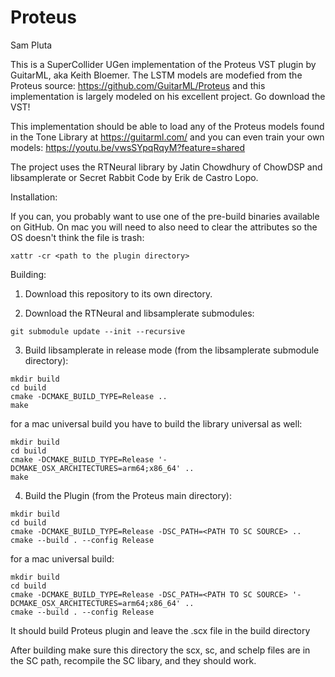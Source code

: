 # Proteus
Sam Pluta

This is a SuperCollider UGen implementation of the Proteus VST plugin by GuitarML, aka Keith Bloemer. The LSTM models are modefied from the Proteus source: https://github.com/GuitarML/Proteus and this implementation is largely modeled on his excellent project. Go download the VST!

This implementation should be able to load any of the Proteus models found in the Tone Library at https://guitarml.com/ and you can even train your own models: https://youtu.be/vwsSYpqRqyM?feature=shared

The project uses the RTNeural library by Jatin Chowdhury of ChowDSP and libsamplerate or Secret Rabbit Code by Erik de Castro Lopo.

Installation:

If you can, you probably want to use one of the pre-build binaries available on GitHub. On mac you will need to also need to clear the attributes so the OS doesn't think the file is trash:

```
xattr -cr <path to the plugin directory>
```

Building:

1. Download this repository to its own directory.

2. Download the RTNeural and libsamplerate submodules:
```
git submodule update --init --recursive
```

3. Build libsamplerate in release mode (from the libsamplerate submodule directory):
```
mkdir build
cd build
cmake -DCMAKE_BUILD_TYPE=Release ..
make
```

for a mac universal build you have to build the library universal as well:
```
mkdir build
cd build
cmake -DCMAKE_BUILD_TYPE=Release '-DCMAKE_OSX_ARCHITECTURES=arm64;x86_64' ..
make
```


4. Build the Plugin (from the Proteus main directory):
```
mkdir build
cd build
cmake -DCMAKE_BUILD_TYPE=Release -DSC_PATH=<PATH TO SC SOURCE> ..
cmake --build . --config Release
```

for a mac universal build:
```
mkdir build
cd build
cmake -DCMAKE_BUILD_TYPE=Release -DSC_PATH=<PATH TO SC SOURCE> '-DCMAKE_OSX_ARCHITECTURES=arm64;x86_64' ..
cmake --build . --config Release
```



It should build Proteus plugin and leave the .scx file in the build directory

After building make sure this directory the scx, sc, and schelp files are in the SC path, recompile the SC libary, and they should work. 

